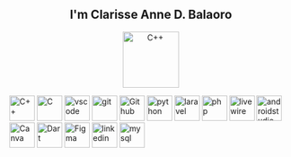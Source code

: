 <center><h2> I'm Clarisse Anne D. Balaoro  </h2>
<img src="https://th.bing.com/th/id/OIP.TS1-uCptrt0tnCVDf07FFwAAAA?rs=1&pid=ImgDetMain" alt="C++" width="100" height="100"/> </center>

<p align="center"> </p>
<img src="https://cdn.jsdelivr.net/gh/devicons/devicon@latest/icons/cplusplus/cplusplus-original.svg" alt="C++" width="45" height="45"/>
<img src="https://cdn.jsdelivr.net/gh/devicons/devicon@latest/icons/c/c-original.svg" alt="C" width="45" height="45"/>
<img src="https://cdn.jsdelivr.net/gh/devicons/devicon/icons/vscode/vscode-original.svg" alt="vscode" width="45" height="45"/>
<img src="https://cdn.jsdelivr.net/gh/devicons/devicon@latest/icons/git/git-original.svg" alt="git" width="45" height="45"/>
<img src="https://cdn.jsdelivr.net/gh/devicons/devicon@latest/icons/github/github-original-wordmark.svg" alt="Github" width="45" height="45"/>
<img src="https://cdn.jsdelivr.net/gh/devicons/devicon@latest/icons/python/python-original-wordmark.svg" alt="python" width="45" height="45"/>
<img src="https://cdn.jsdelivr.net/gh/devicons/devicon@latest/icons/laravel/laravel-original-wordmark.svg" alt="laravel" width="45" height="45"/>
<img src="https://cdn.jsdelivr.net/gh/devicons/devicon/icons/php/php-original.svg" alt="php" width="45" height="45"/>
<img src="https://cdn.jsdelivr.net/gh/devicons/devicon@latest/icons/livewire/livewire-original-wordmark.svg" alt="livewire" width="45" height="45"/>
<img src="https://cdn.jsdelivr.net/gh/devicons/devicon@latest/icons/androidstudio/androidstudio-original-wordmark.svg" alt="androidstudio" width="45" height="45"/>
<img src="https://cdn.jsdelivr.net/gh/devicons/devicon@latest/icons/canva/canva-original.svg"  alt="Canva" width="45" height="45"/>
<img src="https://cdn.jsdelivr.net/gh/devicons/devicon@latest/icons/dart/dart-plain-wordmark.svg" alt="Dart" width="45" height="45"/>
<img src="https://cdn.jsdelivr.net/gh/devicons/devicon@latest/icons/figma/figma-original.svg" alt="Figma" width="45" height="45"/>
<img src="https://cdn.jsdelivr.net/gh/devicons/devicon@latest/icons/linkedin/linkedin-original.svg" alt="linkedin" width="45" height="45"/>
<img src="https://cdn.jsdelivr.net/gh/devicons/devicon@latest/icons/mysql/mysql-original-wordmark.svg" alt="mysql" width="45" height="45"/>


</p>



